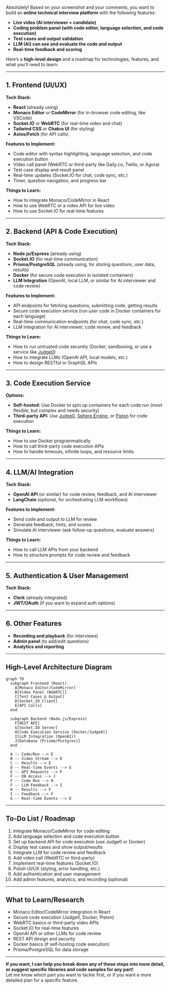 Absolutely! Based on your screenshot and your comments, you want to build an **online technical interview platform** with the following features:

- **Live video (AI interviewer + candidate)**
- **Coding problem panel (with code editor, language selection, and code execution)**
- **Test cases and output validation**
- **LLM (AI) can see and evaluate the code and output**
- **Real-time feedback and scoring**

Here’s a **high-level design** and a roadmap for technologies, features, and what you’ll need to learn:

---

## 1. **Frontend (UI/UX)**

**Tech Stack:**
- **React** (already using)
- **Monaco Editor** or **CodeMirror** (for in-browser code editing, like VSCode)
- **Socket.IO** or **WebRTC** (for real-time video and chat)
- **Tailwind CSS** or **Chakra UI** (for styling)
- **Axios/Fetch** (for API calls)

**Features to Implement:**
- Code editor with syntax highlighting, language selection, and code execution button
- Video call panel (WebRTC or third-party like Daily.co, Twilio, or Agora)
- Test case display and result panel
- Real-time updates (Socket.IO for chat, code sync, etc.)
- Timer, question navigation, and progress bar

**Things to Learn:**
- How to integrate Monaco/CodeMirror in React
- How to use WebRTC or a video API for live video
- How to use Socket.IO for real-time features

---

## 2. **Backend (API & Code Execution)**

**Tech Stack:**
- **Node.js/Express** (already using)
- **Socket.IO** (for real-time communication)
- **Prisma/PostgreSQL** (already using, for storing questions, user data, results)
- **Docker** (for secure code execution in isolated containers)
- **LLM Integration** (OpenAI, local LLM, or similar for AI interviewer and code review)

**Features to Implement:**
- API endpoints for fetching questions, submitting code, getting results
- Secure code execution service (run user code in Docker containers for each language)
- Real-time communication endpoints (for chat, code sync, etc.)
- LLM integration for AI interviewer, code review, and feedback

**Things to Learn:**
- How to run untrusted code securely (Docker, sandboxing, or use a service like [Judge0](https://judge0.com/))
- How to integrate LLMs (OpenAI API, local models, etc.)
- How to design RESTful or GraphQL APIs

---

## 3. **Code Execution Service**

**Options:**
- **Self-hosted:** Use Docker to spin up containers for each code run (most flexible, but complex and needs security)
- **Third-party API:** Use [Judge0](https://judge0.com/), [Sphere Engine](https://sphere-engine.com/), or [Piston](https://github.com/engineer-man/piston) for code execution

**Things to Learn:**
- How to use Docker programmatically
- How to call third-party code execution APIs
- How to handle timeouts, infinite loops, and resource limits

---

## 4. **LLM/AI Integration**

**Tech Stack:**
- **OpenAI API** (or similar) for code review, feedback, and AI interviewer
- **LangChain** (optional, for orchestrating LLM workflows)

**Features to Implement:**
- Send code and output to LLM for review
- Generate feedback, hints, and scores
- Simulate AI interviewer (ask follow-up questions, evaluate answers)

**Things to Learn:**
- How to call LLM APIs from your backend
- How to structure prompts for code review and feedback

---

## 5. **Authentication & User Management**

**Tech Stack:**
- **Clerk** (already integrated)
- **JWT/OAuth** (if you want to expand auth options)

---

## 6. **Other Features**

- **Recording and playback** (for interviews)
- **Admin panel** (to add/edit questions)
- **Analytics and reporting**

---

## **High-Level Architecture Diagram**

```mermaid
graph TD
  subgraph Frontend (React)
    A[Monaco Editor/CodeMirror]
    B[Video Panel (WebRTC)]
    C[Test Cases & Output]
    D[Socket.IO Client]
    E[API Calls]
  end

  subgraph Backend (Node.js/Express)
    F[REST API]
    G[Socket.IO Server]
    H[Code Execution Service (Docker/Judge0)]
    I[LLM Integration (OpenAI)]
    J[Database (Prisma/Postgres)]
  end

  A -- Code/Run --> E
  B -- Video Stream --> D
  C -- Results --> E
  D -- Real-time Events --> G
  E -- API Requests --> F
  F -- DB Access --> J
  F -- Code Run --> H
  F -- LLM Feedback --> I
  H -- Results --> F
  I -- Feedback --> F
  G -- Real-time Events --> D
```

---

## **To-Do List / Roadmap**

1. Integrate Monaco/CodeMirror for code editing
2. Add language selection and code execution button
3. Set up backend API for code execution (use Judge0 or Docker)
4. Display test cases and show output/results
5. Integrate LLM for code review and feedback
6. Add video call (WebRTC or third-party)
7. Implement real-time features (Socket.IO)
8. Polish UI/UX (styling, error handling, etc.)
9. Add authentication and user management
10. Add admin features, analytics, and recording (optional)

---

## **What to Learn/Research**

- Monaco Editor/CodeMirror integration in React
- Secure code execution (Judge0, Docker, Piston)
- WebRTC basics or third-party video APIs
- Socket.IO for real-time features
- OpenAI API or other LLMs for code review
- REST API design and security
- Docker basics (if self-hosting code execution)
- Prisma/PostgreSQL for data storage

---

**If you want, I can help you break down any of these steps into more detail, or suggest specific libraries and code samples for any part!**  
Let me know which part you want to tackle first, or if you want a more detailed plan for a specific feature.